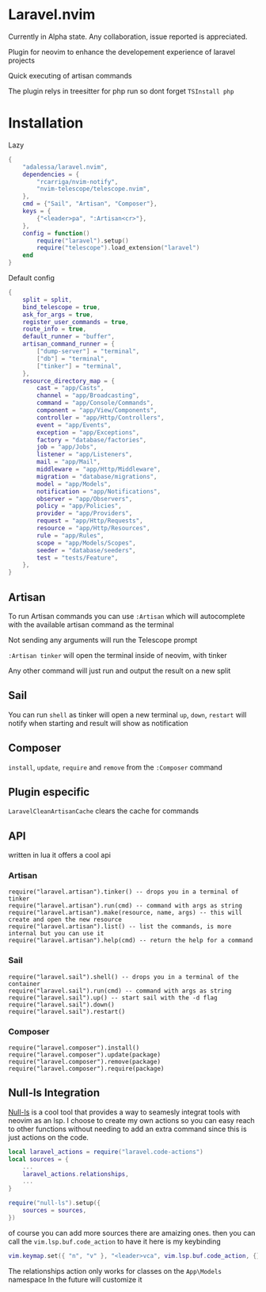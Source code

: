# Laravel.nvim

Currently in Alpha state. Any collaboration, issue reported is appreciated.

Plugin for neovim to enhance the developement experience of laravel projects

Quick executing of artisan commands

The plugin relys in treesitter for php run so dont forget `TSInstall php`

# Installation
Lazy
```lua
{
    "adalessa/laravel.nvim",
    dependencies = {
        "rcarriga/nvim-notify",
        "nvim-telescope/telescope.nvim",
    },
    cmd = {"Sail", "Artisan", "Composer"},
    keys = {
        {"<leader>pa", ":Artisan<cr>"},
    },
    config = function()
        require("laravel").setup()
        require("telescope").load_extension("laravel")
    end
}
```

Default config
```lua
{
	split = split,
	bind_telescope = true,
	ask_for_args = true,
    register_user_commands = true,
    route_info = true,
	default_runner = "buffer",
	artisan_command_runner = {
		["dump-server"] = "terminal",
		["db"] = "terminal",
		["tinker"] = "terminal",
	},
	resource_directory_map = {
		cast = "app/Casts",
		channel = "app/Broadcasting",
		command = "app/Console/Commands",
		component = "app/View/Components",
		controller = "app/Http/Controllers",
		event = "app/Events",
		exception = "app/Exceptions",
		factory = "database/factories",
		job = "app/Jobs",
		listener = "app/Listeners",
		mail = "app/Mail",
		middleware = "app/Http/Middleware",
		migration = "database/migrations",
		model = "app/Models",
		notification = "app/Notifications",
		observer = "app/Observers",
		policy = "app/Policies",
		provider = "app/Providers",
		request = "app/Http/Requests",
		resource = "app/Http/Resources",
		rule = "app/Rules",
		scope = "app/Models/Scopes",
		seeder = "database/seeders",
		test = "tests/Feature",
	},
}
```


## Artisan
To run Artisan commands you can use `:Artisan` which will autocomplete with the available
artisan command as the terminal

Not sending any arguments will run the Telescope prompt

`:Artisan tinker` will open the terminal inside of neovim, with tinker

Any other command will just run and output the result on a new split

## Sail
You can run `shell` as tinker will open a new terminal
`up`, `down`, `restart` will notify when starting and result will show as notification


## Composer
`install`, `update`, `require` and `remove` from the `:Composer` command

## Plugin especific
`LaravelCleanArtisanCache` clears the cache for commands

## API
written in lua it offers a cool api

### Artisan
```
require("laravel.artisan").tinker() -- drops you in a terminal of tinker
require("laravel.artisan").run(cmd) -- command with args as string
require("laravel.artisan").make(resource, name, args) -- this will create and open the new resource
require("laravel.artisan").list() -- list the commands, is more internal but you can use it
require("laravel.artisan").help(cmd) -- return the help for a command
```

### Sail
```
require("laravel.sail").shell() -- drops you in a terminal of the container
require("laravel.sail").run(cmd) -- command with args as string
require("laravel.sail").up() -- start sail with the -d flag
require("laravel.sail").down()
require("laravel.sail").restart()
```


### Composer
```
require("laravel.composer").install()
require("laravel.composer").update(package)
require("laravel.composer").remove(package)
require("laravel.composer").require(package)
```

## Null-ls Integration
[Null-ls](https://github.com/jose-elias-alvarez/null-ls.nvim) is a cool tool that provides
a way to seamesly integrat tools with neovim as an lsp.
I choose to create my own actions so you can easy reach to other functions without needing to add an
extra command since this is just actions on the code.

```lua
local laravel_actions = require("laravel.code-actions")
local sources = {
    ...
    laravel_actions.relationships,
    ...
}

require("null-ls").setup({
    sources = sources,
})
```
of course you can add more sources there are amaizing ones.
then you can call the `vim.lsp.buf.code_action` to have it
here is my keybinding
```lua
vim.keymap.set({ "n", "v" }, "<leader>vca", vim.lsp.buf.code_action, {})
```

The relationships action only works for classes on the `App\Models` namespace
In the future will customize it


